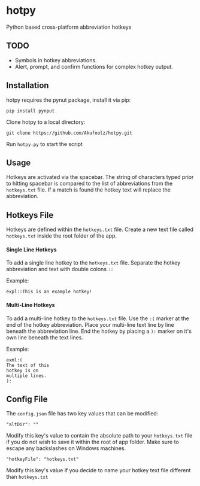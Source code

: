 # hotpy
Python based cross-platform abbreviation hotkeys

## TODO
- Symbols in hotkey abbreviations.
- Alert, prompt, and confirm functions for complex hotkey output.

## Installation
hotpy requires the pynut package, install it via pip:

`pip install pynput`

Clone hotpy to a local directory:

`git clone https://github.com/Akufoolz/hotpy.git`

Run `hotpy.py` to start the script

## Usage

Hotkeys are activated via the spacebar. The string of characters typed prior to hitting spacebar is compared to the list of abbreviations from the `hotkeys.txt` file. If a match is found the hotkey text will replace the abbreviation.

## Hotkeys File
Hotkeys are defined within the `hotkeys.txt` file. Create a new text file called `hotkeys.txt` inside the root folder of the app.

#### Single Line Hotkeys
 To add a single line hotkey to the `hotkeys.txt` file. Separate the hotkey abbreviation and text with double colons `::`

Example:

```
expl::This is an example hotkey!
```

#### Multi-Line Hotkeys
 To add a multi-line hotkey to the `hotkeys.txt` file. Use the `:(` marker at the end of the hotkey abbreviation. Place your multi-line text line by line beneath the abbreviation line. End the hotkey by placing a `):` marker on it's own line beneath the text lines.

Example:

```
exml:(
The text of this
hotkey is on
multiple lines.
):
```

## Config File
The `config.json` file has two key values that can be modified:

```
"altDir": ""
```

Modify this key's value to contain the absolute path to your `hotkeys.txt` file if you do not wish to save it within the root of app folder. Make sure to escape any backslashes on Windows machines.

```
"hotkeyFile": "hotkeys.txt"
```

Modify this key's value if you decide to name your hotkey text file different than `hotkeys.txt`
